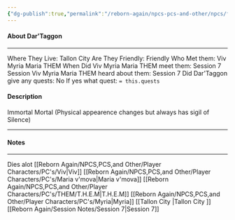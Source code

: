 ```yaml
---
{"dg-publish":true,"permalink":"/reborn-again/npcs-pcs-and-other/npcs/friendly/dar-taggon/"}
---
```



#### About Dar'Taggon
---
Where They Live: Tallon City 
Are They Friendly: Friendly 
Who Met them: Viv Myria Maria THEM
When Did Viv Myria Maria THEM meet them: Session 7
Session Viv Myria Maria THEM heard about them: Session 7
Did Dar'Taggon give any quests: No
	If yes what quest: `= this.quests`


#### Description
Immortal Mortal (Physical appearence changes but always has sigil of Silence)

---

#### Notes
---
Dies alot
[[Reborn Again/NPCS,PCS,and Other/Player Characters/PC's/Viv\|Viv]]
[[Reborn Again/NPCS,PCS,and Other/Player Characters/PC's/Maria v'mova\|Maria v'mova]]
[[Reborn Again/NPCS,PCS,and Other/Player Characters/PC's/THEM/T.H.E.M\|T.H.E.M]]
[[Reborn Again/NPCS,PCS,and Other/Player Characters/PC's/Myria\|Myria]]
[[Tallon City \|Tallon City ]]
[[Reborn Again/Session Notes/Session 7\|Session 7]]

